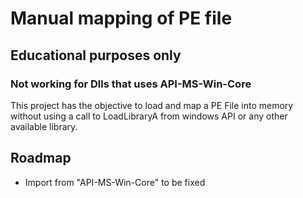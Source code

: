 # Manual mapping of PE file
## Educational purposes only
### Not working for Dlls that uses API-MS-Win-Core

This project has the objective to load and map a PE File into memory without using a call to LoadLibraryA from windows API or any other available library.

## Roadmap
- Import from "API-MS-Win-Core" to be fixed
